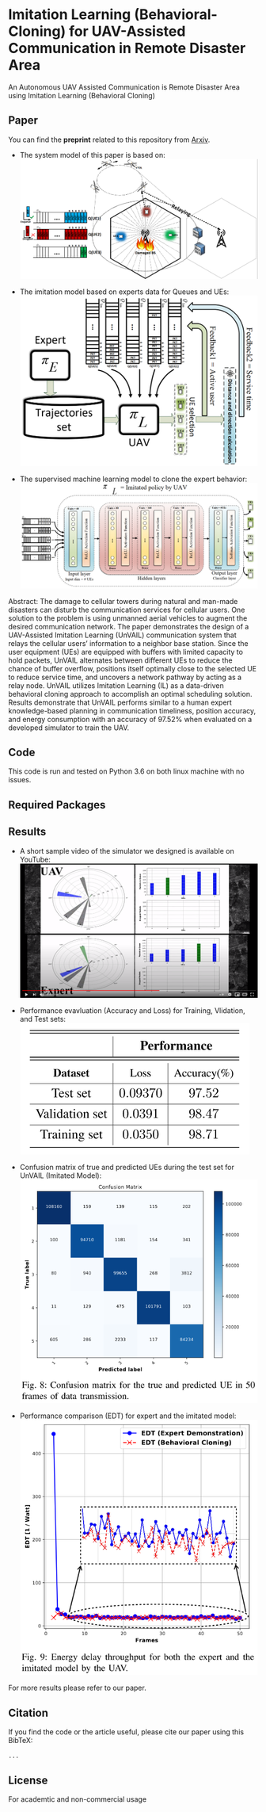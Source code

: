 # Imitation Learning (Behavioral-Cloning) for UAV-Assisted Communication in Remote Disaster Area
An Autonomous UAV Assisted Communication is Remote Disaster Area using Imitation Learning (Behavioral Cloning)

## Paper
<!--- just ou can find the **article** related to this code [here at IEEE](https://ieeexplore.ieee.org/abstract/document/8824917) or --->
You can find the **preprint** related to this repository from [Arxiv](...).

* The system model of this paper is based on:
![Alt text](/images/system_1.PNG)<br/>

* The imitation model based on experts data for Queues and UEs:<br/>
![Alt text](/images/system_2.PNG)<br/>

* The supervised machine learning model to clone the expert behavior:<br/>
![Alt text](/images/system_3.PNG)



Abstract: The damage to cellular towers during natural and man-made disasters can disturb the communication services for cellular users. One solution to the problem is using unmanned aerial vehicles to augment the desired communication network. The paper demonstrates the design of a UAV-Assisted Imitation Learning (UnVAIL) communication system that relays the cellular users’ information to a neighbor base station. Since the user equipment (UEs) are equipped with buffers with limited capacity to hold packets, UnVAIL alternates between different UEs to reduce the chance of buffer overflow, positions itself optimally close to the selected UE to reduce service time, and uncovers a network pathway by acting as a relay node. UnVAIL utilizes Imitation Learning (IL) as a data-driven behavioral cloning approach to accomplish an optimal scheduling solution. Results demonstrate that UnVAIL performs similar to a human expert knowledge-based planning in communication timeliness, position accuracy, and energy consumption with an accuracy of 97.52% when evaluated on a developed simulator to train the UAV.


## Code
This code is run and tested on Python 3.6 on both linux machine with no issues. 


## Required Packages



## Results

* A short sample video of the simulator we designed is available on YouTube:<br/>
[![Alt text](images/sample_vid.PNG)](https://youtu.be/xYSlZac-AMM "Sample video")

* Performance evavluation (Accuracy and Loss) for Training, Vlidation, and Test sets:<br/>
![Alt text](/images/res_1.PNG)<br/>

* Confusion matrix of true and predicted UEs during the test set for UnVAIL (Imitated Model):<br/>
![Alt text](/images/res_2.PNG)<br/>

* Performance comparison (EDT) for expert and the imitated model:<br/>
![Alt text](/images/res_3.PNG)

For more results please refer to our paper.

## Citation
If you find the code or the article useful, please cite our paper using this BibTeX:
```
...
```


## License
For academtic and non-commercial usage 
